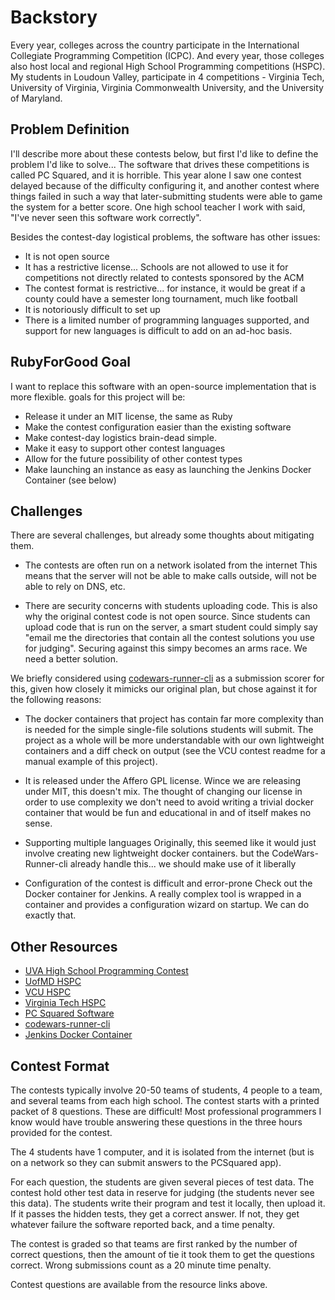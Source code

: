 Backstory
=========

Every year, colleges across the country participate in the International Collegiate Programming Competition (ICPC).  And every year, those colleges also host local and regional High School Programming competitions (HSPC).  My students in Loudoun Valley, participate in 4 competitions - Virginia Tech, University of Virginia, Virginia Commonwealth University, and the University of Maryland.

Problem Definition
------------------
I'll describe more about these contests below, but first I'd like to define the problem I'd like to solve...  The software that drives these competitions is called PC Squared, and it is horrible.  This year alone I saw one contest delayed because of the difficulty configuring it, and another contest where things failed in such a way that later-submitting students were able to game the system for a better score.  One high school teacher I work with said, "I've never seen this software work correctly".

Besides the contest-day logistical problems, the software has other issues:

- It is not open source
- It has a restrictive license... Schools are not allowed to use it for competitions not directly related to contests sponsored by the ACM
- The contest format is restrictive... for instance, it would be great if a county could have a semester long tournament, much like football
- It is notoriously difficult to set up
- There is a limited number of programming languages supported, and support for new languages is difficult to add on an ad-hoc basis.

RubyForGood Goal
----------------
I want to replace this software with an open-source implementation that is more flexible. goals for this project will be:

- Release it under an MIT license, the same as Ruby
- Make the contest configuration easier than the existing software
- Make contest-day logistics brain-dead simple.
- Make it easy to support other contest languages
- Allow for the future possibility of other contest types
- Make launching an instance as easy as launching the Jenkins Docker Container (see below)

Challenges
----------
There are several challenges, but already some thoughts about mitigating them.

- The contests are often run on a network isolated from the internet
This means that the server will not be able to make calls outside, will not be able to rely on DNS, etc.

- There are security concerns with students uploading code.
This is also why the original contest code is not open source.  Since students can upload code that is run on the server, a smart student could simply say "email me the directories that contain all the contest solutions you use for judging".  Securing against this simpy becomes an arms race.  We need a better solution.

We briefly considered using [codewars-runner-cli](https://github.com/Codewars/codewars-runner-cli) as a submission scorer for this, given how closely it mimicks our original plan, but chose against it for the following reasons:

- The docker containers that project has contain far more complexity than is needed for the simple single-file solutions students will submit.  The project as a whole will be more understandable with our own lightweight containers and a diff check on output (see the VCU contest readme for a manual example of this project).
- It is released under the Affero GPL license.  Wince we are releasing under MIT, this doesn't mix.  The thought of changing our license in order to use complexity we don't need to avoid writing a trivial docker container that would be fun and educational in and of itself makes no sense.


- Supporting multiple languages
Originally, this seemed like it would just involve creating new lightweight docker containers.  but the CodeWars-Runner-cli already handle this...  we should make use of it liberally

- Configuration of the contest is difficult and error-prone
Check out the Docker container for Jenkins.  A really complex tool is wrapped in a container and provides a configuration wizard on startup.  We can do exactly that.

Other Resources
---------------
- [UVA High School Programming Contest](http://acm.cs.virginia.edu/hspc.php)
- [UofMD HSPC](http://www.cs.umd.edu/Outreach/hsContest.shtml)
- [VCU HSPC](http://www.egr.vcu.edu/departments/computer/about/high-school-programming-contest/)
- [Virginia Tech HSPC](https://icpc.cs.vt.edu/#/hscontest)
- [PC Squared Software](https://pc2.ecs.csus.edu/)
- [codewars-runner-cli](https://github.com/Codewars/codewars-runner-cli)
- [Jenkins Docker Container](https://hub.docker.com/_/jenkins/)

Contest Format
--------------
The contests typically involve 20-50 teams of students, 4 people to a team, and several teams from each high school.  The contest starts with a printed packet of 8 questions.  These are difficult!  Most professional programmers I know would have trouble answering these questions in the three hours provided for the contest.

The 4 students have 1 computer, and it is isolated from the internet (but is on a network so they can submit answers to the PCSquared app).

For each question, the students are given several pieces of test data.  The contest hold other test data in reserve for judging (the students never see this data).  The students write their program and test it locally, then upload it.  If it passes the hidden tests, they get a correct answer.  If not, they get whatever failure the software reported back, and a time penalty.

The contest is graded so that teams are first ranked by the number of correct questions, then the amount of tie it took them to get the questions correct.  Wrong submissions count as a 20 minute time penalty.

Contest questions are available from the resource links above.

